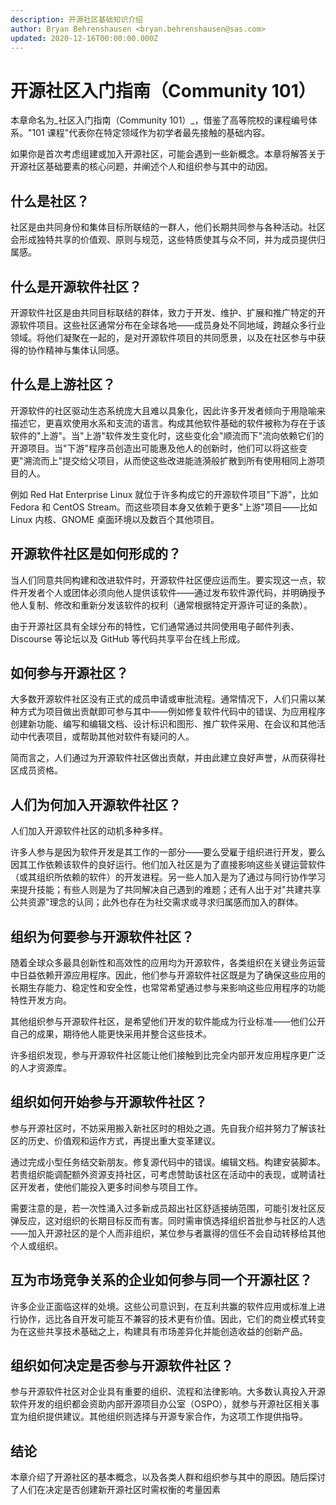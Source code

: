 ```yaml
---
description: 开源社区基础知识介绍
author: Bryan Behrenshausen <bryan.behrenshausen@sas.com>
updated: 2020-12-16T00:00:00.000Z
---
```


# 开源社区入门指南（Community 101）

本章命名为_社区入门指南（Community 101）_，借鉴了高等院校的课程编号体系。"101 课程"代表你在特定领域作为初学者最先接触的基础内容。

如果你是首次考虑组建或加入开源社区，可能会遇到一些新概念。本章将解答关于开源社区基础要素的核心问题，并阐述个人和组织参与其中的动因。

## 什么是社区？

社区是由共同身份和集体目标所联结的一群人，他们长期共同参与各种活动。社区会形成独特共享的价值观、原则与规范，这些特质使其与众不同，并为成员提供归属感。

## 什么是开源软件社区？

开源软件社区是由共同目标联结的群体，致力于开发、维护、扩展和推广特定的开源软件项目。这些社区通常分布在全球各地——成员身处不同地域，跨越众多行业领域。将他们凝聚在一起的，是对开源软件项目的共同愿景，以及在社区参与中获得的协作精神与集体认同感。

## 什么是上游社区？

开源软件的社区驱动生态系统庞大且难以具象化，因此许多开发者倾向于用隐喻来描述它，更喜欢使用水系和支流的语言。构成其他软件基础的软件被称为存在于该软件的"上游"。当"上游"软件发生变化时，这些变化会"顺流而下"流向依赖它们的开源项目。当"下游"程序员创造出可能惠及他人的创新时，他们可以将这些变更"溯流而上"提交给父项目，从而使这些改进能涟漪般扩散到所有使用相同上游项目的人。

例如 Red Hat Enterprise Linux 就位于许多构成它的开源软件项目"下游"，比如 Fedora 和 CentOS Stream。而这些项目本身又依赖于更多"上游"项目——比如 Linux 内核、GNOME 桌面环境以及数百个其他项目。

## 开源软件社区是如何形成的？

当人们同意共同构建和改进软件时，开源软件社区便应运而生。要实现这一点，软件开发者个人或团体必须向他人提供该软件——通过发布软件源代码，并明确授予他人复制、修改和重新分发该软件的权利（通常根据特定开源许可证的条款）。

由于开源社区具有全球分布的特性，它们通常通过共同使用电子邮件列表、Discourse 等论坛以及 GitHub 等代码共享平台在线上形成。

## 如何参与开源社区？

大多数开源软件社区没有正式的成员申请或审批流程。通常情况下，人们只需以某种方式为项目做出贡献即可参与其中——例如修复软件代码中的错误、为应用程序创建新功能、编写和编辑文档、设计标识和图形、推广软件采用、在会议和其他活动中代表项目，或帮助其他对软件有疑问的人。

简而言之，人们通过为开源软件社区做出贡献，并由此建立良好声誉，从而获得社区成员资格。

## 人们为何加入开源软件社区？

人们加入开源软件社区的动机多种多样。

许多人参与是因为软件开发是其工作的一部分——要么受雇于组织进行开发，要么因其工作依赖该软件的良好运行。他们加入社区是为了直接影响这些关键运营软件（或其组织所依赖的软件）的开发进程。另一些人加入是为了通过与同行协作学习来提升技能；有些人则是为了共同解决自己遇到的难题；还有人出于对"共建共享公共资源"理念的认同；此外也存在为社交需求或寻求归属感而加入的群体。

## 组织为何要参与开源软件社区？

随着全球众多最具创新性和高效性的应用均为开源软件，各类组织在关键业务运营中日益依赖开源应用程序。因此，他们参与开源软件社区既是为了确保这些应用的长期生存能力、稳定性和安全性，也常常希望通过参与来影响这些应用程序的功能特性开发方向。

其他组织参与开源软件社区，是希望他们开发的软件能成为行业标准——他们公开自己的成果，期待他人能更快采用并整合这些技术。

许多组织发现，参与开源软件社区能让他们接触到比完全内部开发应用程序更广泛的人才资源库。

## 组织如何开始参与开源软件社区？

参与开源社区时，不妨采用搬入新社区时的相处之道。先自我介绍并努力了解该社区的历史、价值观和运作方式，再提出重大变革建议。

通过完成小型任务结交新朋友。修复源代码中的错误。编辑文档。构建安装脚本。若贵组织能调配额外资源支持社区，可考虑赞助该社区在活动中的表现，或聘请社区开发者，使他们能投入更多时间参与项目工作。

需要注意的是，若一次性涌入过多新成员超出社区舒适接纳范围，可能引发社区反弹反应，这对组织的长期目标反而有害。同时需审慎选择组织首批参与社区的人选——加入开源社区的是个人而非组织，某位参与者赢得的信任不会自动转移给其他个人或组织。

## 互为市场竞争关系的企业如何参与同一个开源社区？

许多企业正面临这样的处境。这些公司意识到，在互利共赢的软件应用或标准上进行协作，远比各自开发可能互不兼容的技术更有价值。因此，它们的商业模式转变为在这些共享技术基础之上，构建具有市场差异化并能创造收益的创新产品。

## 组织如何决定是否参与开源软件社区？

参与开源软件社区对企业具有重要的组织、流程和法律影响。大多数认真投入开源软件开发的组织都会资助内部开源项目办公室（OSPO），就参与开源社区相关事宜为组织提供建议。其他组织则选择与开源专家合作，为这项工作提供指导。

## 结论

本章介绍了开源社区的基本概念，以及各类人群和组织参与其中的原因。随后探讨了人们在决定是否创建新开源社区时需权衡的考量因素

